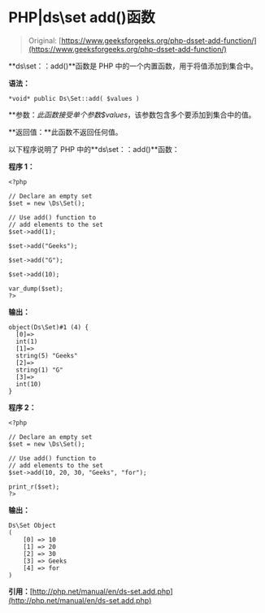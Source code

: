 # PHP|ds\set add()函数

> Original: [https://www.geeksforgeeks.org/php-dsset-add-function/](https://www.geeksforgeeks.org/php-dsset-add-function/)

**ds\set：：add()**函数是 PHP 中的一个内置函数，用于将值添加到集合中。

**语法：**

```
*void* public Ds\Set::add( $values )
```

**参数：**此函数接受单个参数*$values*，该参数包含多个要添加到集合中的值。

**返回值：**此函数不返回任何值。

以下程序说明了 PHP 中的**ds\set：：add()**函数：

**程序 1：**

```
<?php

// Declare an empty set
$set = new \Ds\Set();

// Use add() function to
// add elements to the set
$set->add(1);

$set->add("Geeks");

$set->add("G");

$set->add(10);

var_dump($set);
?>
```

**输出：**

```
object(Ds\Set)#1 (4) {
  [0]=>
  int(1)
  [1]=>
  string(5) "Geeks"
  [2]=>
  string(1) "G"
  [3]=>
  int(10)
}

```

**程序 2：**

```
<?php

// Declare an empty set
$set = new \Ds\Set();

// Use add() function to
// add elements to the set
$set->add(10, 20, 30, "Geeks", "for");

print_r($set);
?>
```

**输出：**

```
Ds\Set Object
(
    [0] => 10
    [1] => 20
    [2] => 30
    [3] => Geeks
    [4] => for
)

```

**引用：**[http://php.net/manual/en/ds-set.add.php](http://php.net/manual/en/ds-set.add.php)